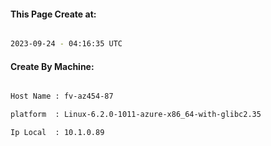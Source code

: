 
   
#### This Page Create at:

```bash

2023-09-24 - 04:16:35 UTC

```

#### Create By Machine:

```bash

Host Name : fv-az454-87

platform  : Linux-6.2.0-1011-azure-x86_64-with-glibc2.35

Ip Local  : 10.1.0.89

```

